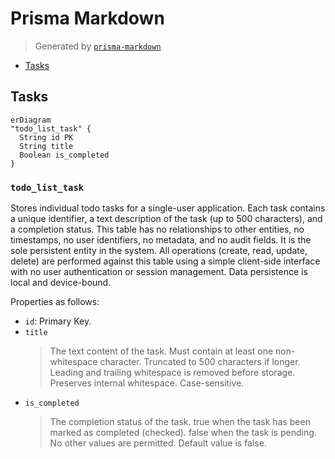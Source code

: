 # Prisma Markdown

> Generated by [`prisma-markdown`](https://github.com/samchon/prisma-markdown)

- [Tasks](#tasks)

## Tasks

```mermaid
erDiagram
"todo_list_task" {
  String id PK
  String title
  Boolean is_completed
}
```

### `todo_list_task`

Stores individual todo tasks for a single-user application. Each task
contains a unique identifier, a text description of the task (up to 500
characters), and a completion status. This table has no relationships to
other entities, no timestamps, no user identifiers, no metadata, and no
audit fields. It is the sole persistent entity in the system. All
operations (create, read, update, delete) are performed against this
table using a simple client-side interface with no user authentication or
session management. Data persistence is local and device-bound.

Properties as follows:

- `id`: Primary Key.
- `title`
  > The text content of the task. Must contain at least one non-whitespace
  > character. Truncated to 500 characters if longer. Leading and trailing
  > whitespace is removed before storage. Preserves internal whitespace.
  > Case-sensitive.
- `is_completed`
  > The completion status of the task. true when the task has been marked as
  > completed (checked). false when the task is pending. No other values are
  > permitted. Default value is false.

